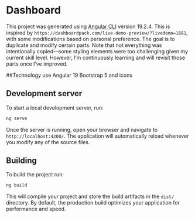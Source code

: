 # Dashboard

This project was generated using [Angular CLI](https://github.com/angular/angular-cli) version 19.2.4. This is inspired by `https://dashboardpack.com/live-demo-preview/?livedemo=1881`, with some modifications based on personal preference. The goal is to duplicate and modify certain parts. Note that not everything was intentionally copied—some styling elements were too challenging given my current skill level. However, I’m continuously learning and will revisit those parts once I’ve improved.

##Technology use
Angular 19
Bootstrap 5 and icons




## Development server

To start a local development server, run:

```bash
ng serve
```

Once the server is running, open your browser and navigate to `http://localhost:4200/`. The application will automatically reload whenever you modify any of the source files.

## Building

To build the project run:

```bash
ng build
```

This will compile your project and store the build artifacts in the `dist/` directory. By default, the production build optimizes your application for performance and speed.


